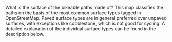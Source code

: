 What is the surface of the bikeable paths made of? This map classifies the paths on the basis of the most common surface types tagged in OpenStreetMap. Paved surface types are in general preferred over unpaved surfaces, with exceptions like cobblestone, which is not good for cycling.
A detailed explanation of the individual surface types can be found in the description below.